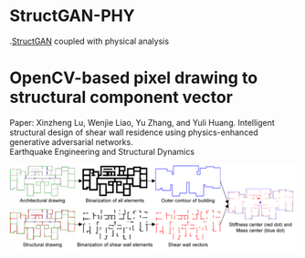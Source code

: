 # StructGAN-PHY
.[StructGAN](https://github.com/wenjie-liao/StructGAN_v1) coupled with physical analysis

# OpenCV-based pixel drawing to structural component vector

Paper:
Xinzheng Lu, Wenjie Liao, Yu Zhang, and Yuli Huang. 
Intelligent structural design of shear wall residence using physics-enhanced generative adversarial networks. \
Earthquake Engineering and Structural Dynamics


![image](https://github.com/wenjie-liao/StructGAN-PHY/blob/main/pixel2vector.png)


